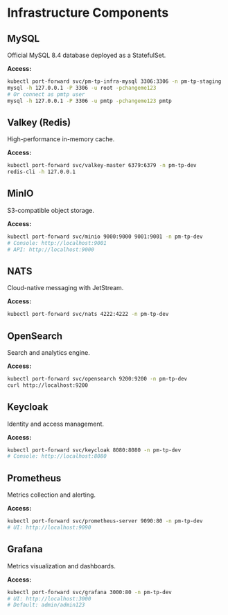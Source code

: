 # Infrastructure Components

## MySQL

Official MySQL 8.4 database deployed as a StatefulSet.

**Access:**
```bash
kubectl port-forward svc/pm-tp-infra-mysql 3306:3306 -n pm-tp-staging
mysql -h 127.0.0.1 -P 3306 -u root -pchangeme123
# Or connect as pmtp user
mysql -h 127.0.0.1 -P 3306 -u pmtp -pchangeme123 pmtp
```

## Valkey (Redis)

High-performance in-memory cache.

**Access:**
```bash
kubectl port-forward svc/valkey-master 6379:6379 -n pm-tp-dev
redis-cli -h 127.0.0.1
```

## MinIO

S3-compatible object storage.

**Access:**
```bash
kubectl port-forward svc/minio 9000:9000 9001:9001 -n pm-tp-dev
# Console: http://localhost:9001
# API: http://localhost:9000
```

## NATS

Cloud-native messaging with JetStream.

**Access:**
```bash
kubectl port-forward svc/nats 4222:4222 -n pm-tp-dev
```

## OpenSearch

Search and analytics engine.

**Access:**
```bash
kubectl port-forward svc/opensearch 9200:9200 -n pm-tp-dev
curl http://localhost:9200
```

## Keycloak

Identity and access management.

**Access:**
```bash
kubectl port-forward svc/keycloak 8080:8080 -n pm-tp-dev
# Console: http://localhost:8080
```

## Prometheus

Metrics collection and alerting.

**Access:**
```bash
kubectl port-forward svc/prometheus-server 9090:80 -n pm-tp-dev
# UI: http://localhost:9090
```

## Grafana

Metrics visualization and dashboards.

**Access:**
```bash
kubectl port-forward svc/grafana 3000:80 -n pm-tp-dev
# UI: http://localhost:3000
# Default: admin/admin123
```
